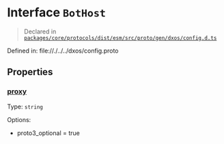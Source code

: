 # Interface `BotHost`
> Declared in [`packages/core/protocols/dist/esm/src/proto/gen/dxos/config.d.ts`]()

Defined in:
   file://./../../dxos/config.proto

## Properties
### [proxy]()
Type: <code>string</code>

Options:
  - proto3_optional = true
